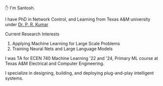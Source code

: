 :raised_hand: I'm Santosh.

I have PhD in Network Control, and Learning from Texas A&M university under [Dr. P. R. Kumar](https://cesg.tamu.edu/faculty/p-r-kumar/)


Current Research Interests
1. Applying Machine Learning for Large Scale Problems
2. Training Neural Nets and Large Language Models

I was TA for ECEN 740 Machine Learning '22 and '24, Primary ML course at Texas A&M Electrical and Computer Engineering. 

I specialize in designing, building, and deploying plug-and-play intelligent systems.

</br>
</br>
</br>

